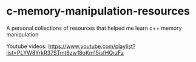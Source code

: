 # c-memory-manipulation-resources
A personal collections of resources that helped me learn c++ memory manipulation

Youtube videos:
https://www.youtube.com/playlist?list=PLYW8YrkR37STmt8zw18oKm15isfHQrzFz
